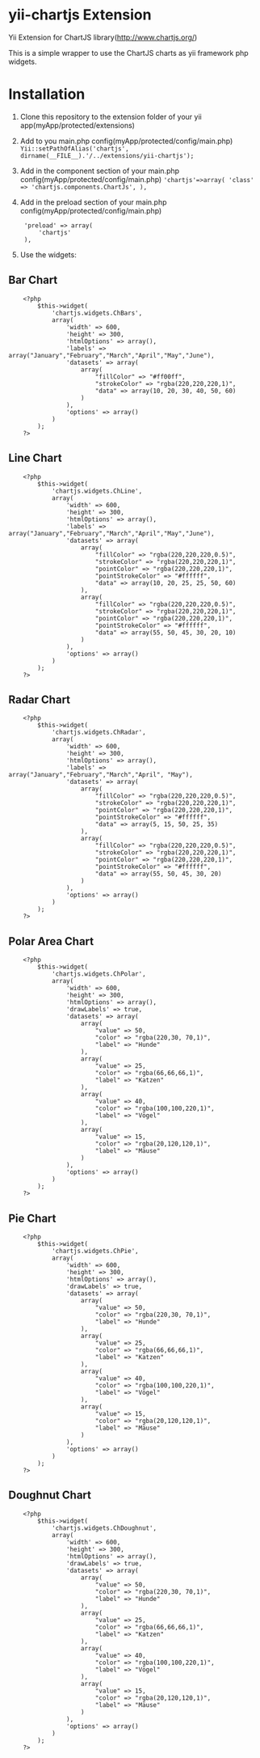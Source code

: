 yii-chartjs Extension
=====================

Yii Extension for ChartJS library(http://www.chartjs.org/)

This is a simple wrapper to use the ChartJS charts as yii framework php widgets.

Installation
============
1. Clone this repository to the extension folder of your yii app(myApp/protected/extensions)

2. Add to you main.php config(myApp/protected/config/main.php)
`Yii::setPathOfAlias('chartjs', dirname(__FILE__).'/../extensions/yii-chartjs');`

3. Add in the component section of your main.php config(myApp/protected/config/main.php)
`'chartjs'=>array(
    'class' => 'chartjs.components.ChartJs',
),`

4. Add in the preload section of your main.php config(myApp/protected/config/main.php)  

        'preload' => array(
            'chartjs'
        ),

5. Use the widgets:
    
Bar Chart
---------

        <?php 
            $this->widget(
                'chartjs.widgets.ChBars', 
                array(
                    'width' => 600,
                    'height' => 300,
                    'htmlOptions' => array(),
                    'labels' => array("January","February","March","April","May","June"),
                    'datasets' => array(
                        array(
                            "fillColor" => "#ff00ff",
                            "strokeColor" => "rgba(220,220,220,1)",
                            "data" => array(10, 20, 30, 40, 50, 60)
                        )       
                    ),
                    'options' => array()
                )
            ); 
        ?>

Line Chart
----------

        <?php 
            $this->widget(
                'chartjs.widgets.ChLine', 
                array(
                    'width' => 600,
                    'height' => 300,
                    'htmlOptions' => array(),
                    'labels' => array("January","February","March","April","May","June"),
                    'datasets' => array(
                        array(
                            "fillColor" => "rgba(220,220,220,0.5)",
                            "strokeColor" => "rgba(220,220,220,1)",
                            "pointColor" => "rgba(220,220,220,1)",
                            "pointStrokeColor" => "#ffffff",
                            "data" => array(10, 20, 25, 25, 50, 60)
                        ),
                        array(
                            "fillColor" => "rgba(220,220,220,0.5)",
                            "strokeColor" => "rgba(220,220,220,1)",
                            "pointColor" => "rgba(220,220,220,1)",
                            "pointStrokeColor" => "#ffffff",
                            "data" => array(55, 50, 45, 30, 20, 10)
                        )      
                    ),
                    'options' => array()
                )
            ); 
        ?>

Radar Chart
-----------

        <?php 
            $this->widget(
                'chartjs.widgets.ChRadar', 
                array(
                    'width' => 600,
                    'height' => 300,
                    'htmlOptions' => array(),
                    'labels' => array("January","February","March","April", "May"),
                    'datasets' => array(
                        array(
                            "fillColor" => "rgba(220,220,220,0.5)",
                            "strokeColor" => "rgba(220,220,220,1)",
                            "pointColor" => "rgba(220,220,220,1)",
                            "pointStrokeColor" => "#ffffff",
                            "data" => array(5, 15, 50, 25, 35)
                        ),
                        array(
                            "fillColor" => "rgba(220,220,220,0.5)",
                            "strokeColor" => "rgba(220,220,220,1)",
                            "pointColor" => "rgba(220,220,220,1)",
                            "pointStrokeColor" => "#ffffff",
                            "data" => array(55, 50, 45, 30, 20)
                        )      
                    ),
                    'options' => array()
                )
            ); 
        ?>

Polar Area Chart
----------------

        <?php 
            $this->widget(
                'chartjs.widgets.ChPolar', 
                array(
                    'width' => 600,
                    'height' => 300,
                    'htmlOptions' => array(),
                    'drawLabels' => true,
                    'datasets' => array(
                        array(
                            "value" => 50,
                            "color" => "rgba(220,30, 70,1)",
                            "label" => "Hunde"
                        ),
                        array(
                            "value" => 25,
                            "color" => "rgba(66,66,66,1)",
                            "label" => "Katzen"
                        ),
                        array(
                            "value" => 40,
                            "color" => "rgba(100,100,220,1)",
                            "label" => "Vögel"
                        ),
                        array(
                            "value" => 15,
                            "color" => "rgba(20,120,120,1)",
                            "label" => "Mäuse"
                        )
                    ),
                    'options' => array()
                )
            ); 
        ?>
        
Pie Chart
---------

        <?php 
            $this->widget(
                'chartjs.widgets.ChPie', 
                array(
                    'width' => 600,
                    'height' => 300,
                    'htmlOptions' => array(),
                    'drawLabels' => true,
                    'datasets' => array(
                        array(
                            "value" => 50,
                            "color" => "rgba(220,30, 70,1)",
                            "label" => "Hunde"
                        ),
                        array(
                            "value" => 25,
                            "color" => "rgba(66,66,66,1)",
                            "label" => "Katzen"
                        ),
                        array(
                            "value" => 40,
                            "color" => "rgba(100,100,220,1)",
                            "label" => "Vögel"
                        ),
                        array(
                            "value" => 15,
                            "color" => "rgba(20,120,120,1)",
                            "label" => "Mäuse"
                        )
                    ),
                    'options' => array()
                )
            ); 
        ?>

Doughnut Chart
--------------

        <?php 
            $this->widget(
                'chartjs.widgets.ChDoughnut', 
                array(
                    'width' => 600,
                    'height' => 300,
                    'htmlOptions' => array(),
                    'drawLabels' => true,
                    'datasets' => array(
                        array(
                            "value" => 50,
                            "color" => "rgba(220,30, 70,1)",
                            "label" => "Hunde"
                        ),
                        array(
                            "value" => 25,
                            "color" => "rgba(66,66,66,1)",
                            "label" => "Katzen"
                        ),
                        array(
                            "value" => 40,
                            "color" => "rgba(100,100,220,1)",
                            "label" => "Vögel"
                        ),
                        array(
                            "value" => 15,
                            "color" => "rgba(20,120,120,1)",
                            "label" => "Mäuse"
                        )
                    ),
                    'options' => array()
                )
            ); 
        ?>

